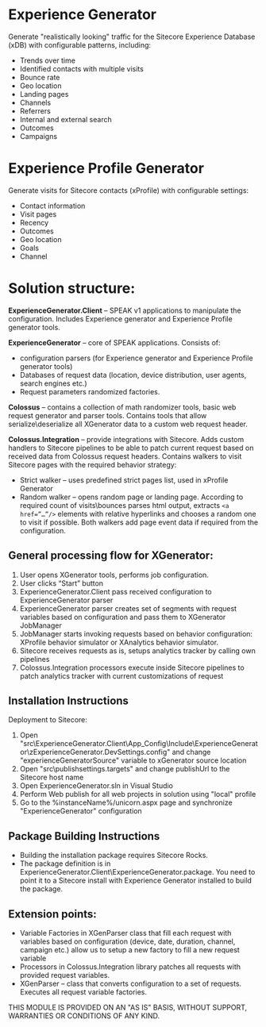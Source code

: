 # Experience Generator

Generate "realistically looking" traffic for the Sitecore Experience Database (xDB) with configurable patterns, including:

 - Trends over time
 - Identified contacts with multiple visits
 - Bounce rate
 - Geo location
 - Landing pages
 - Channels
 - Referrers
 - Internal and external search
 - Outcomes
 - Campaigns

# Experience Profile Generator

Generate visits for Sitecore contacts (xProfile) with configurable settings:

 - Contact information
 - Visit pages
 - Recency
 - Outcomes
 - Geo location
 - Goals
 - Channel

# Solution structure:

**ExperienceGenerator.Client** – SPEAK v1 applications to manipulate the configuration. 
Includes Experience generator and Experience Profile generator tools.

**ExperienceGenerator** – core of SPEAK applications.
Consists of:
*	configuration parsers (for Experience generator and Experience Profile generator tools)
*	Databases of request data (location, device distribution, user agents, search engines etc.)
*	Request parameters randomized factories.
	
**Colossus** – contains a collection of math randomizer tools, basic web request generator and parser tools.
Contains tools that allow serialize\deserialize all XGenerator data to a custom web request header.

**Colossus.Integration** – provide integrations with Sitecore. 
Adds custom handlers to Sitecore pipelines to be able to patch current request based on received data from Colossus request headers.
Contains walkers to visit Sitecore pages with the required behavior strategy:
* Strict walker – uses predefined strict pages list, used in xProfile Generator
* Random walker – opens random page or landing page. According to required count of visits\bounces parses html output, extracts ```<a href=”…”/>``` elements with relative hyperlinks and chooses a random one to visit if possible.
Both walkers add page event data if required from the configuration.

## General processing flow for XGenerator:
1.	User opens XGenerator tools, performs job configuration.
2.	User clicks “Start” button
3.	ExperienceGenerator.Client pass received configuration to ExperienceGenerator parser
4.	ExperienceGenerator parser creates set of segments with request variables based on configuration and pass them to XGenerator JobManager
5.	JobManager starts invoking requests based on behavior configuration: XProfile behavior simulator or XAnalytics behavior simulator.
6.	Sitecore receives requests as is, setups analytics tracker by calling own pipelines
7.	Colossus.Integration processors execute inside Sitecore pipelines to patch analytics tracker with current customizations of request

## Installation Instructions

Deployment to Sitecore:

1) Open "src\ExperienceGenerator.Client\App_Config\Include\ExperienceGenerator\zExperienceGenerator.DevSettings.config" and change "experienceGeneratorSource" variable to xGenerator source location
2) Open "src\publishsettings.targets" and change publishUrl to the Sitecore host name
3) Open ExperienceGenerator.sln in Visual Studio
4) Perform Web publish for all web projects in solution using "local" profile
5) Go to the %instanceName%/unicorn.aspx page and synchronize "ExperienceGenerator" configuration 

## Package Building Instructions
- Building the installation package requires Sitecore Rocks.
- The package definition is in ExperienceGenerator.Client\ExperienceGenerator.package. You need to point it to a Sitecore install with Experience Generator installed to build the package.

## Extension points:
*	Variable Factories in XGenParser class that fill each request with variables based on configuration (device, date, duration, channel, campaign etc.) allow us to setup a new factory to fill a new request variable
*	Processors in Colossus.Integration library patches all requests with provided request variables.
*	XGenParser – class that converts configuration to a set of requests. Executes all request variable factories.

THIS MODULE IS PROVIDED ON AN "AS IS" BASIS, WITHOUT SUPPORT, WARRANTIES OR CONDITIONS OF ANY KIND.
